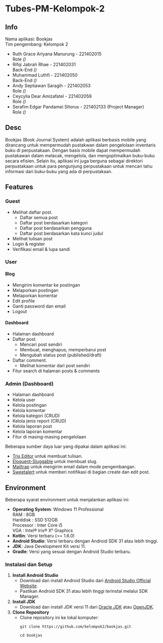 # Tubes-PM-Kelompok-2

## Info

Nama aplikasi: Bookjas  
Tim pengembang: Kelompok 2

- Ruth Grace Arlyana Manurung - 221402015  
  Role *()*
- Rifqi Jabrah Rhae - 221402031  
  Back-End *()*
- Muhammad Luthfi - 221402050  
  Back-End *()*
- Andy Septiawan Saragih - 221402053  
  Role *()*
- Ceycylia Dear Amizafatel - 221402059  
  Role *()*
- Serafim Edgar Pandamei SItorus - 221402133 (Project Manager)  
  Role *()*

## Desc

Bookjas (Book Journal System) adalah  aplikasi berbasis mobile yang dirancang untuk mempermudah pustakwan dalam pengelolaan inventaris buku di perpustakaan. Dengan basis mobile dapat mempermudah pustakawan dalam melacak, mengelola, dan mengoptimalkan buku-buku secara efisien. Selain itu, aplikasi ini juga berguna sebagai direktori perpustakaan untuk para pengunjung perpustakaan untuk mencari tahu informasi dari buku-buku yang ada di perpustakaan. 

## Features

### Guest

- Melihat daftar post.
    - Daftar semua post
    - Daftar post berdasarkan kategori
    - Daftar post berdasarkan pengguna
    - Daftar post berdasarkan kata kunci judul
- Melihat tulisan post
- Login & register
- Verifikasi email & lupa sandi

### User

#### Blog

- Mengirim komentar ke postingan
- Melaporkan postingan
- Melaporkan komentar
- Edit profile
- Ganti password dan email
- Logout

#### Dashboard

- Halaman dashboard
- Daftar post.
    - Mencari post sendiri
    - Membuat, menghapus, memperbarui post
    - Mengubah status post (published/draft)
- Daftar comment.
    - Melihat komentar dari post sendiri
- Fitur search di halaman posts & comments

### Admin (Dashboard)

- Halaman dashboard
- Kelola user
- Kelola postingan
- Kelola komentar
- Kelola kategori (CRUD)
- Kelola jenis report (CRUD)
- Kelola laporan post
- Kelola laporan komentar
- Fitur di masing-masing pengelolaan

Beberapa sumber daya luar yang dipakai dalam aplikasi ini:

- [Trix Editor](https://github.com/basecamp/trix) untuk membuat tulisan.
- [Eloquent-Sluggable](https://github.com/cviebrock/eloquent-sluggable) untuk membuat slug.
- [Mailtrap](https://mailtrap.io/) untuk mengirim email dalam mode pengembangan.
- [Sweetalert](https://sweetalert2.github.io/) untuk memberi notifikasi di bagian create dan edit post.

## Environment

Beberapa syarat environment untuk menjalankan aplikasi ini:

- **Operating System**: Windows 11 Professional  
  RAM : 8GB  
  Harddisk : SSD 512GB  
  Processor : Inter Core i5  
  VGA : Intel® Iris® Xᵉ Graphics  
- **Kotlin**: Versi terbaru (>= 1.6.0)
- **Android Studio**: Versi terbaru dengan Android SDK 31 atau lebih tinggi.
- **JDK**: Java Development Kit versi 11.
- **Gradle**: Versi yang sesuai dengan Android Studio terbaru.

### Instalasi dan Setup

1. **Install Android Studio**
    - Download dan install Android Studio dari [Android Studio Official Website](https://developer.android.com/studio).
    - Pastikan Android SDK 31 atau lebih tinggi terinstal melalui SDK Manager.
2. **Install JDK**
    - Download dan install JDK versi 11 dari [Oracle JDK](https://www.oracle.com/java/technologies/javase-jdk11-downloads.html) atau [OpenJDK](https://openjdk.java.net/install/).
3. **Clone Repository**
    - Clone repository ini ke lokal komputer:
      ```
      git clone https://github.com/kelompok2/bookjas.git
      ```
      ```
      cd bookjas
      ```